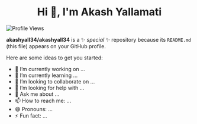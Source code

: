 <h1 align="center"><strong>Hi 👋, I'm Akash Yallamati</strong></h1>


![Profile Views](https://komarev.com/ghpvc/?username=akashyall34)

**akashyall34/akashyall34** is a ✨ _special_ ✨ repository because its `README.md` (this file) appears on your GitHub profile.

Here are some ideas to get you started:

- 🔭 I’m currently working on ...
- 🌱 I’m currently learning ...
- 👯 I’m looking to collaborate on ...
- 🤔 I’m looking for help with ...
- 💬 Ask me about ...
- 📫 How to reach me: ...
- 😄 Pronouns: ...
- ⚡ Fun fact: ...
